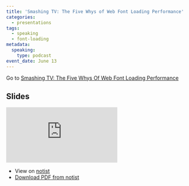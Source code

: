 ```yaml
---
title: 'Smashing TV: The Five Whys of Web Font Loading Performance'
categories:
  - presentations
tags:
  - speaking
  - font-loading
metadata:
  speaking:
    type: podcast
event_date: June 13
---
```


<p class="primarylink">Go to <a href="https://www.smashingmagazine.com/smashing-tv/five-whys-of-web-font-loading-performance/">Smashing TV: The Five Whys Of Web Font Loading Performance</a></p>

## Slides

<div><div class="fluid-width-video-wrapper"><iframe src="https://noti.st/zachleat/xPa1on/embed" frameborder="0" allowfullscreen></iframe></div></div>

* View on [notist](https://noti.st/zachleat/xPa1on/the-five-whys-of-web-font-loading-performance)
* [Download PDF from notist](https://noti.st/deck-c2be1cca67c57702.pdf)
